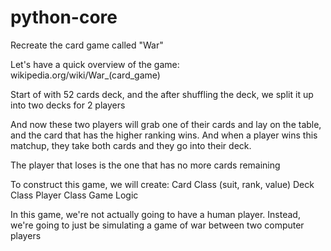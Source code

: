# python-core

Recreate the card game called "War"

Let's have a quick overview of the game: wikipedia.org/wiki/War_(card_game)

Start of with 52 cards deck, and the after shuffling the deck, we split it up into two decks for 2 players

And now these two players will grab one of their cards and lay on the table, and the card that has the higher ranking wins. And when a player wins this matchup, they take both cards and they go into their deck.

The player that loses is the one that has no more cards remaining

To construct this game, we will create:
  Card Class (suit, rank, value)
  Deck Class
  Player Class
  Game Logic
  
 In this game, we're not actually going to have a human player. Instead, we're going to just be simulating a game of war between two computer players
